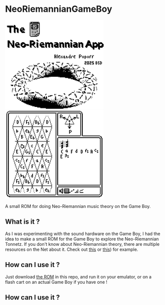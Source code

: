# NeoRiemannianGameBoy

![ScreenShot](screenshot_1.png)   ![ScreenShot](screenshot_2.png)

A small ROM for doing Neo-Riemannian music theory on the Game Boy.

## What is it ?

As I was experimenting with the sound hardware on the Game Boy, I had
the idea to make a small ROM for the Game Boy to explore the Neo-Riemannian
Tonnetz.
If you don't know about Neo-Riemannian theory, there are multiple resources
on the Net about it. Check out [this](https://en.wikipedia.org/wiki/Neo-Riemannian_theory) or [this](https://alpof.wordpress.com/2014/01/26/an-introduction-to-neo-riemannian-theory-9/)) for example.

## How can I use it ?

Just download [the ROM](neoriemannian.gb) in this repo, and run it
on your emulator, or on a flash cart on an actual Game Boy if you have one !

## How can I use it ?
